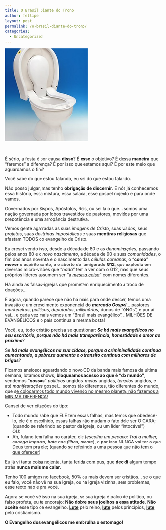 ```yaml
---
title: O Brasil Diante do Trono
author: fellipe
layout: post
permalink: /o-brasil-diante-do-trono/
categories:
  - Uncategorized
---
```

[<img alt="546058-6294-it2" src="/img/posts/2013/07/546058-6294-it2-268x300.jpeg" width="268" height="300" />][1]

&nbsp;

É sério, a festa é por causa **disso**? É **esse** o objetivo? É dessa **maneira** que &#8220;faremos&#8221; a diferença? É por isso que estamos aqui? É por este meio que aguardamos o fim?

Você sabe do que estou falando, eu sei do que estou falando.

Não posso julgar, mas tenho **obrigação de discernir**. E nós já conhecemos essa história, essa mistura, essa salada, esse gospel nojento e para onde vamos.

Governados por Bispos, Apóstolos, Reis, ou sei lá o que&#8230; somos uma nação governada por lobos travestidos de pastores, movidos por uma prepotência e uma arrogância destrutiva.

Vemos gente agarradas as suas *imagens de Cristo*, suas *visões*, seus *projetos*, suas *doutrinas impostólicas* e suas **mentiras religiosas** que afastam TODOS do evangelho de Cristo.

Eu cresci vendo isso, desde a década de 80 e as *denominações*, passando pelos anos 80 e o *novo nascimento*, a década de 90 e suas *comunidades*, o fim dos anos noventa e o nascimento das *células coreanas*, o &#8220;**como**&#8221; **mover** o espirito santo, e o aborto do famigerado **G12**, que explodiu em diversas micro-visões que &#8220;*nada*&#8221; tem a ver com o G12, mas que seus próprios líderes assumem ser &#8220;a *<span style="text-decoration: underline;">mesma coisa</span>*&#8221; com nomes diferentes.

Há ainda as falsas-igrejas que prometem enriquecimento a troco de doações&#8230;

E agora, quando parece que não há mais para onde descer, temos uma invasão e um crescimento exponencial do ***mercado Gospel***&#8230; pastores *marketeiros*, *politicos*, *deputados*, *milionários*, donos de &#8220;ONGs&#8221;, e por aí vai&#8230; e cada vez mais vemos um &#8220;Brasil mais evangélico&#8221;&#8230; MILHÕES DE EVANGÉLICOS e o país continua a mesma bosta!

Você, eu, todo cristão precisa se questionar: ***Se há mais evangélicos no seu escritório, porque não há mais transparência, honestidade e amor ao próximo***?

Se ***há mais evangélicos na sua cidade, porque a crimininalidade continua aumentando, a pobreza aumenta e o transito continua com milhares de brigas***?

Ficamos ansiosos aguardando o novo CD da banda mais famosa da ultima semana, lotamos shows, **bloqueamos acesso ao que é &#8220;do mundo&#8221;**, vendemos &#8220;***nossos***&#8221; *políticos* ungidos, *meias* ungidas, *templos* ungidos, e até *manifestações* gospel&#8230; somos tão diferentes, tão diferentes do mundo, que s<span style="text-decoration: underline;">e colocarmos todo mundo vivendo no mesmo planeta, não fazemos a MINIMA DIFERENÇA!</span>

Cansei de ver citações do tipo:  
- Todo mundo sabe que ELE tem essas falhas, mas temos que obedecê-lo, ele é o escolhido, essas falhas não mudam o fato dele ser O CARA; (quando se referindo ao pastor da igreja, ou um líder &#8220;intocável&#8221;)  
OU:  
- Ah, fulano tem falha no caráter, ele (*escolha um pecado: Trai a mulher, sonega imposto, bate nos filhos, mente*), e por isso NUNCA vai ter o que Deus tem pra ele; (quando se referindo a uma pessoa que <span style="text-decoration: underline;">não tem o que oferecer</span>)

Eu já vi tanta <span style="text-decoration: underline;">coisa nojenta</span>, tanta <span style="text-decoration: underline;">ferida com pus</span>, que **decidi** algum tempo atrás **nunca mais me calar**.

Tenho 100 amigos no facebook, 50% ou mais devem ser cristãos&#8230; se o que eu falo, você não vê na sua igreja, ou na igreja vizinha, sem problemas, esse texto não é pra você.

Agora se você vê isso na sua igreja, se sua igreja é palco de político, ou falso profeta, eu te encorajo: **Não dobre seus joelhos a essa atitude**. **Não aceite** esse tipo de evangelho. <span style="text-decoration: underline;"><strong>Lute</strong></span> pelo reino, <span style="text-decoration: underline;"><strong>lute</strong></span> pelos princípios, <span style="text-decoration: underline;"><strong>lute</strong></span> pelo cristianismo.

**O Evangelho dos evangélicos me embrulha o estomago!**

 [1]: /img/posts/2013/07/546058-6294-it2.jpeg
